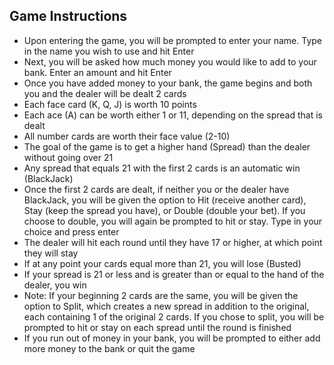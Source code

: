 ## Game Instructions

<ul>
    <li>Upon entering the game, you will be prompted to enter your name. Type in the name you wish to use and hit Enter</li>
    <li>Next, you will be asked how much money you would like to add to your bank. Enter an amount and hit Enter</li>
    <li>Once you have added money to your bank, the game begins and both you and the dealer will be dealt 2 cards</li>
    <li>Each face card (K, Q, J) is worth 10 points</li>
    <li>Each ace (A) can be worth either 1 or 11, depending on the spread that is dealt</li>
    <li>All number cards are worth their face value (2-10)</li>
    <li>The goal of the game is to get a higher hand (Spread) than the dealer without going over 21</li>
    <li>Any spread that equals 21 with the first 2 cards is an automatic win (BlackJack)</li>
    <li>Once the first 2 cards are dealt, if neither you or the dealer have BlackJack, you will be given the option to Hit (receive another card), Stay (keep the spread you have), or Double (double your bet). If you choose to double, you will again be prompted to hit or stay. Type in your choice and press enter</li>
    <li>The dealer will hit each round until they have 17 or higher, at which point they will stay</li>
    <li>If at any point your cards equal more than 21, you will lose (Busted)</li>
    <li>If your spread is 21 or less and is greater than or equal to the hand of the dealer, you win</li>
    <li>Note: If your beginning 2 cards are the same, you will be given the option to Split, which creates a new spread in addition to the original, each containing 1 of the original 2 cards. If you chose to split, you will be prompted to hit or stay on each spread until the round is finished</li>
    <li>If you run out of money in your bank, you will be prompted to either add more money to the bank or quit the game</li>
</ul>



